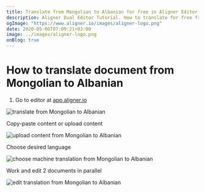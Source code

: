 ```yaml
---
title: Translate from Mongolian to Albanian for free in Aligner Editor
description: Aligner Dual Editor Tutorial. How to translate for free from Mongolian to Albanian. Aligner is multilingual document management platform. 
ogImage: "https://www.aligner.io/images/aligner-logo.png"
date: 2020-05-06T07:09:21+03:00
image: ../images/aligner-logo.png
onBlog: true
---
```


# How to translate document from Mongolian to Albanian

1. Go to editor at [app.aligner.io](https://app.aligner.io "Aligner App web page")

![translate from Mongolian to Albanian](../aligner-blank-editor.png "translate from Mongolian to Albanian")

Copy-paste content or upload content

![upload content from Mongolian to Albanian](../aligner-uploaded-document.png "upload content from Mongolian to Albanian")

Choose desired language

![choose machine translation from Mongolian to Albanian](../aligner-language-dropdown.png "choose machine translation from Mongolian to Albanian")

Work and edit 2 documents in parallel

![edit translation from Mongolian to Albanian](../aligner-double-sitded-editor.png "edit translation from Mongolian to Albanian")

